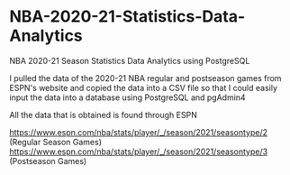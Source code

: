 # NBA-2020-21-Statistics-Data-Analytics
NBA 2020-21 Season Statistics Data Analytics using PostgreSQL

I pulled the data of the 2020-21 NBA regular and postseason games from ESPN's website and copied the data into a CSV file so that I could easily input the data into a database using PostgreSQL and pgAdmin4




All the data that is obtained is found through ESPN 

https://www.espn.com/nba/stats/player/_/season/2021/seasontype/2 (Regular Season Games)
https://www.espn.com/nba/stats/player/_/season/2021/seasontype/3 (Postseason Games)
